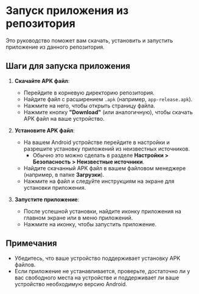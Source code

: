 # Запуск приложения из репозитория

Это руководство поможет вам скачать, установить и запустить приложение из данного репозитория.

## Шаги для запуска приложения

1. **Скачайте APK файл**:
   - Перейдите в корневую директорию репозитория.
   - Найдите файл с расширением `.apk` (например, `app-release.apk`).
   - Нажмите на него, чтобы открыть страницу файла.
   - Нажмите кнопку **"Download"** (или аналогичную), чтобы скачать APK файл на ваше устройство.

2. **Установите APK файл**:
   - На вашем Android устройстве перейдите в настройки и разрешите установку приложений из неизвестных источников.
     - Обычно это можно сделать в разделе **Настройки > Безопасность > Неизвестные источники**.
   - Найдите скачанный APK файл в вашем файловом менеджере (например, в папке **Загрузки**).
   - Нажмите на файл и следуйте инструкциям на экране для установки приложения.

3. **Запустите приложение**:
   - После успешной установки, найдите иконку приложения на главном экране или в меню приложений.
   - Нажмите на иконку, чтобы запустить приложение.

## Примечания
- Убедитесь, что ваше устройство поддерживает установку APK файлов.
- Если приложение не устанавливается, проверьте, достаточно ли у вас свободного места на устройстве и поддерживает ли ваше устройство необходимую версию Android.

